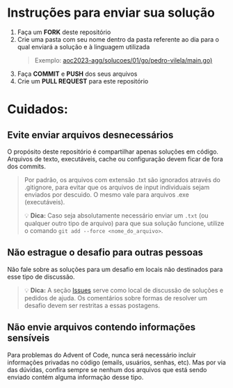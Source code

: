 # Instruções para enviar sua solução

1. Faça um **FORK** deste repositório
2. Crie uma pasta com seu nome dentro da pasta referente ao dia para o qual enviará a solução e à linguagem utilizada
   > Exemplo: [aoc2023-agg/solucoes/01/go/pedro-vilela/main.go)](/solucoes/01/go/pedro-vilela/main.go)
3. Faça **COMMIT** e **PUSH** dos seus arquivos
4. Crie um **PULL REQUEST** para este repositório

# Cuidados:

## Evite enviar arquivos desnecessários

O propósito deste repositório é compartilhar apenas soluções em código. Arquivos de texto, executáveis, cache ou configuração devem ficar de fora dos commits.

> Por padrão, os arquivos com extensão .txt são ignorados através do .gitignore, para evitar que os arquivos de input individuais sejam enviados por descuido. O mesmo vale para arquivos .exe (executáveis).
>
> 💡 **Dica:** Caso seja absolutamente necessário enviar um `.txt` (ou qualquer outro tipo de arquivo) para que sua solução funcione, utilize o comando `git add --force <nome_do_arquivo>`.

## Não estrague o desafio para outras pessoas

Não fale sobre as soluções para um desafio em locais não destinados para esse tipo de discussão.

> 💡 **Dica:** A seção [Issues](https://github.com/Pedro-HMV/aoc2023-agg/issues) serve como local de discussão de soluções e pedidos de ajuda. Os comentários sobre formas de resolver um desafio devem ser restritas a essas postagens.

## Não envie arquivos contendo informações sensíveis

Para problemas do Advent of Code, nunca será necessário incluir informações privadas no código (emails, usuários, senhas, etc). Mas por via das dúvidas, confira sempre se nenhum dos arquivos que está sendo enviado contém alguma informação desse tipo.
